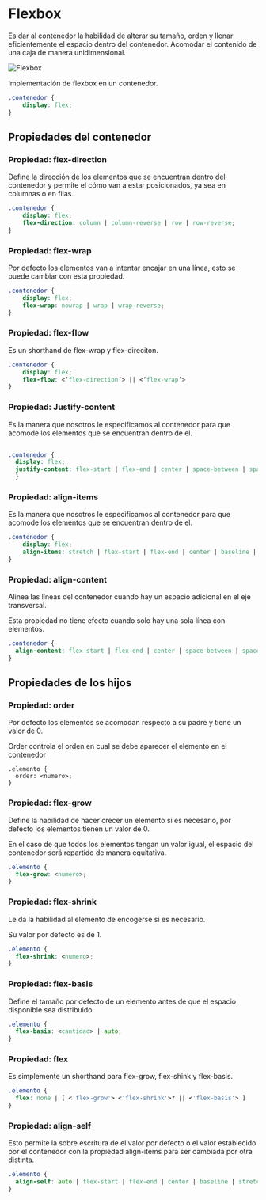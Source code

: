 

# Flexbox

Es dar al contenedor la habilidad de alterar su tamaño, orden y llenar eficientemente el espacio dentro del contenedor. Acomodar el contenido de una caja de manera unidimensional.

![Flexbox](https://rejkowicz.pl/wp-content/uploads/2018/01/koko.jpg)



Implementación de flexbox en un contenedor.

```css
.contenedor {
    display: flex;
}
```



## Propiedades del contenedor



### Propiedad: flex-direction

Define la dirección de los elementos que se encuentran dentro del contenedor y permite el cómo van a estar posicionados, ya sea en columnas o en filas.

```css
.contenedor {
    display: flex;
    flex-direction: column | column-reverse | row | row-reverse;
}
```



### Propiedad: flex-wrap

Por defecto los elementos van a intentar encajar en una línea, esto se puede cambiar con esta propiedad.

```css
.contenedor {
	display: flex;
  	flex-wrap: nowrap | wrap | wrap-reverse;
}
```



### Propiedad: flex-flow

Es un shorthand de flex-wrap y flex-direciton.

```css
.contenedor {
	display: flex;
	flex-flow: <‘flex-direction’> || <‘flex-wrap’>
}

```



### Propiedad: Justify-content

Es la manera que nosotros le especificamos al contenedor para que acomode los elementos que se encuentran dentro de el.

```css
  
.contenedor {
  display: flex;
  justify-content: flex-start | flex-end | center | space-between | space-around | space-evenly | start | end | left | right;
  }

```



### Propiedad: align-items

Es la manera que nosotros le especificamos al contenedor para que acomode los elementos que se encuentran dentro de el.

```css
.contenedor {
	display: flex;
  	align-items: stretch | flex-start | flex-end | center | baseline | first baseline | last baseline | start | end | self-start | self-end;
}
```



### Propiedad: align-content

Alinea las líneas del contenedor cuando hay un espacio adicional en el eje transversal.

Esta propiedad no tiene efecto cuando solo hay una sola línea con elementos.

```css
.contenedor {
  align-content: flex-start | flex-end | center | space-between | space-around | space-evenly | stretch | start | end | baseline | first baseline | last baseline;
}
```



## Propiedades de los hijos



### Propiedad: order

Por defecto los elementos se acomodan respecto a su padre y tiene un valor de 0.

Order  controla el orden en cual se debe aparecer el elemento en el contenedor

```
.elemento {
  order: <numero>;  
}
```



### Propiedad: flex-grow

Define la habilidad de hacer crecer un elemento si es necesario, por defecto los elementos tienen un valor de 0.

En el caso de que todos los elementos tengan un valor igual, el espacio del contenedor será repartido de manera equitativa.

```css
.elemento {
  flex-grow: <numero>;  
}
```



### Propiedad: flex-shrink

Le da la habilidad al elemento de encogerse si es necesario.

Su valor por defecto es de 1.

```css
.elemento {
  flex-shrink: <numero>; 
}
```



### Propiedad: flex-basis

Define el tamaño por defecto de un elemento antes de que el espacio disponible sea distribuido.

```css
.elemento {
  flex-basis: <cantidad> | auto; 
}
```



### Propiedad: flex

Es simplemente un shorthand para flex-grow, flex-shink y flex-basis.

```css
.elemento {
  flex: none | [ <'flex-grow'> <'flex-shrink'>? || <'flex-basis'> ]
}
```



### Propiedad: align-self

Esto permite la sobre escritura de el valor por defecto o el valor establecido por el contenedor con la propiedad align-items para ser cambiada por otra distinta.

```css
.elemento {
  align-self: auto | flex-start | flex-end | center | baseline | stretch;
}
```

